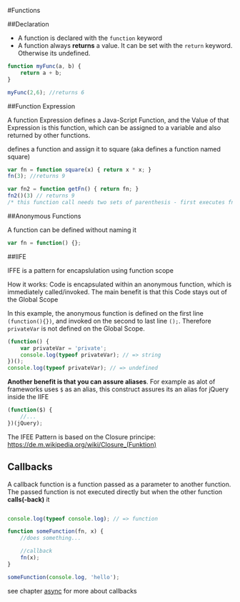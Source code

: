 #Functions

##Declaration

- A function is declared with the `function` keyword
- A function always **returns** a value. It can be set with the `return` keyword. Otherwise its undefined.

```js
function myFunc(a, b) {
	return a + b;
}

myFunc(2,6); //returns 6
```


##Function Expression

A function Expression defines a Java-Script Function, and the Value of that Expression is this function, which can be assigned to a variable and also returned by other functions.

defines a function and assign it to square (aka defines a function named square)

```js
var fn = function square(x) { return x * x; }
fn(3); //returns 9

var fn2 = function getFn() { return fn; }
fn2()(3) // returns 9
/* this function call needs two sets of parenthesis - first executes fn2, second       executes fn. without the parenthesis the functions would not be executed */
```

##Anonymous Functions

A function can be defined without naming it

```js
var fn = function() {};
```

##IIFE

IFFE is a pattern for encapslulation using function scope

How it works:
Code is encapsulated within an anonymous function, which is immediately called/invoked. The main benefit is that this Code stays out of the Global Scope

In this example, the anonymous function is defined on the first line ```(function(){})```, and invoked on the second to last line ```();```. Therefore ```privateVar``` is not defined on the Global Scope.

```js
(function() {
	var privateVar = 'private';
    console.log(typeof privateVar); // => string
})();
console.log(typeof privateVar); // => undefined
```

**Another benefit is that you can assure aliases**. For example as alot of frameworks uses ```$``` as an alias, this construct assures its an alias for jQuery inside the IIFE

```js
(function($) {
	//...
})(jQuery);
```

The IFEE Pattern is based on the Closure principe:
https://de.m.wikipedia.org/wiki/Closure_(Funktion)


## Callbacks

A callback function is a function passed as a parameter to another function. The passed function is not executed directly but when the other function **calls(-back)** it

```js

console.log(typeof console.log); // => function

function someFunction(fn, x) {
	//does something...

    //callback
    fn(x);
}

someFunction(console.log, 'hello');

```
see chapter [async](async.md) for more about callbacks
